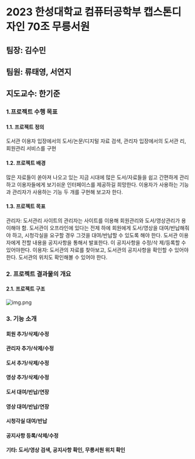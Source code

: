 # 2023 한성대학교 컴퓨터공학부 캡스톤디자인 70조 무릉서원
## 팀장: 김수민
## 팀원: 류태영, 서연지
## 지도교수: 한기준
### 1.프로젝트 수행 목표
#### 1.1. 프로젝트 정의
도서관 이용자 입장에서의 도서/논문/디지털 자료 검색, 관리자 입장에서의 도서관	리, 회원관리 서비스를 구현
#### 1.2. 프로젝트 배경
많은 자료들이 쏟아져 나오고 있는 지금 시대에 많은 도서/자료들을 쉽고 간편하게 	관리하고 이용자들에게 보기쉬운 인터페이스를 제공하길 희망한다.
이용자가 사용하는 기능과 관리자가 사용하는 기능 두 개를 구현해 보고자 한다.
#### 1.3. 프로젝트 목표
관리자:
도서관리 사이트의 관리자는 사이트를 이용해 회원관리와 도서/영상관리가 용이해야	함.
도서관이 오프라인에 있다는 전제 하에 회원에게 도서/영상을 대여/반납해줘야 하고,
시청각실을 요구할 경우 그것을 대여/반납할 수 있도록 해야 한다.
도서관 이용자에게 전할 내용을 공지사항을 통해서 발표한다. 이 공지사항을 수정/삭	제/등록할 수 있어야한다.
이용자:
도서관의 자료를 찾아보고, 도서관의 공지사항을 확인할 수 있어야한다.
도서관의 위치도 확인해볼 수 있어야 한다.
### 2. 프로젝트 결과물의 개요
#### 2.1. 프로젝트 구조
![img.png](Documents/GitHub/HSLibrary/hslibrary/src/main/resources/static/assets/img.png)
### 3. 기능 소개
#### 회원 추가/삭제/수정
#### 관리자 추가/삭제/수정
#### 도서 추가/삭제/수정
#### 영상 추가/삭제/수정
#### 도서 대여/반납/연장
#### 영상 대여/반납/연장
#### 시청각실 대여/반납
#### 공지사항 등록/삭제/수정
#### 기타: 도서/영상 검색, 공지사항 확인, 무릉서원 위치 확인